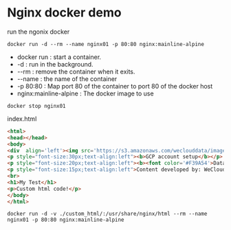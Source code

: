 # Nginx docker demo

run the ngonix docker 

```
docker run -d --rm --name nginx01 -p 80:80 nginx:mainline-alpine
```

- docker run : start a container.
- -d : run in the background.
- --rm : remove the container when it exits.
- --name : the name of the container
- -p 80:80 : Map port 80 of the container to port 80 of the docker host
- nginx:mainline-alpine : The docker image to use


```
docker stop nginx01
```

index.html
```html
<html>
<head></head>
<body>
<div  align='left'><img src='https://s3.amazonaws.com/weclouddata/images/logos/wcd_logo_new_2.png' width='15%'></div >
<p style="font-size:30px;text-align:left"><b>GCP account setup</b></p>
<p style="font-size:20px;text-align:left"><b><font color='#F39A54'>Data Engineering Diploma</font></b></p>
<p style="font-size:15px;text-align:left">Content developed by: WeCloudData Academy</p>
<br>
<h1>My Test</h1>
<p>Custom html code!</p>
</body>
</html>
```

```
docker run -d -v ./custom_html/:/usr/share/nginx/html --rm --name nginx01 -p 80:80 nginx:mainline-alpine
```